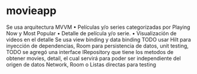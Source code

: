 # movieapp
Se usa arquitectura MVVM
• Películas y/o series categorizadas por Playing Now y Most Popular
• Detalle de película y/o serie.
• Visualización de videos en el detalle
Se usa view binding y data binding
TODO usar Hilt para inyección de dependencias, Room para persistencia de datos, unit testing, 
TODO se agregó una interface IRepository que tiene los metodos de obtener movies, detail, el cual servirá para poder ser independiente del origen de datos Network, Room o Listas directas para testing
